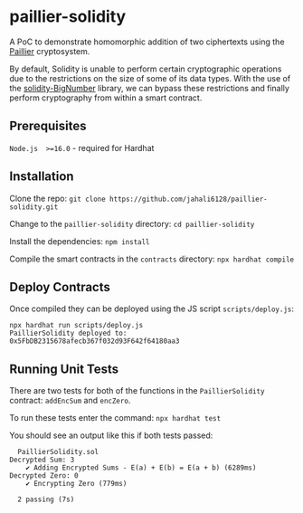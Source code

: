 # paillier-solidity

A PoC to demonstrate homomorphic addition of two ciphertexts using the [Paillier](https://en.wikipedia.org/wiki/Paillier_cryptosystem) cryptosystem. 

By default, Solidity is unable to perform certain cryptographic operations due to the restrictions on the size of some of its data types. With the use of the [solidity-BigNumber](https://github.com/firoorg/solidity-BigNumber) library, we can bypass these restrictions and finally perform cryptography from within a smart contract.

## Prerequisites
`Node.js  >=16.0` - required for Hardhat

## Installation
Clone the repo:
`git clone https://github.com/jahali6128/paillier-solidity.git`

Change to the `paillier-solidity` directory:
`cd paillier-solidity`

Install the dependencies:
`npm install`

Compile the smart contracts in the `contracts` directory:
`npx hardhat compile`

## Deploy Contracts
Once compiled they can be deployed using the JS script `scripts/deploy.js`:
```
npx hardhat run scripts/deploy.js
PaillierSolidity deployed to: 0x5FbDB2315678afecb367f032d93F642f64180aa3
```

## Running Unit Tests
There are two tests for both of the functions in the `PaillierSolidity` contract: `addEncSum` and `encZero`.

To run these tests enter the command:
`npx hardhat test`

You should see an output like this if both tests passed:
```  
  PaillierSolidity.sol
Decrypted Sum: 3
    ✔ Adding Encrypted Sums - E(a) + E(b) = E(a + b) (6289ms)
Decrypted Zero: 0
    ✔ Encrypting Zero (779ms)
    
  2 passing (7s)
```



